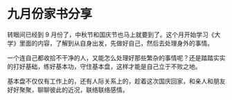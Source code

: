 # 九月份家书分享

转眼间已经到 9 月份了，中秋节和国庆节也马上就要到了。这个月开始学习《大学》里面的内容，了解到从自身出发，先做好自己，然后去处理身外的事情。

一个连自己都收拾不干净的人，又能怎么处理好那些繁杂的事情呢？还是踏踏实实的打好基础，练好基本功，守住基本盘，这样才能是自己立于不败之地。

基本盘不仅仅有工作上的，还有人际关系上的，趁着这次国庆回家，和亲人和朋友好好聚聚，聊聊彼此的近况，联络联络感情。
